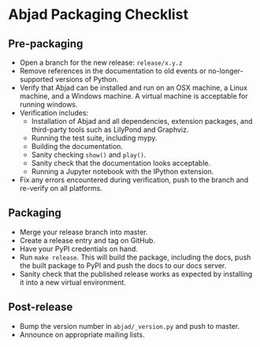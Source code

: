 Abjad Packaging Checklist
=========================

Pre-packaging
-------------

- Open a branch for the new release: `release/x.y.z`
- Remove references in the documentation to old events or no-longer-supported
  versions of Python.
- Verify that Abjad can be installed and run on an OSX machine, a Linux
  machine, and a Windows machine. A virtual machine is acceptable for running
  windows.
- Verification includes: 
  - Installation of Abjad and all dependencies, extension packages, and
    third-party tools such as LilyPond and Graphviz.
  - Running the test suite, including mypy.
  - Building the documentation.
  - Sanity checking `show()` and `play()`.
  - Sanity check that the documentation looks acceptable.
  - Running a Jupyter notebook with the IPython extension.
- Fix any errors encountered during verification, push to the branch and
  re-verify on all platforms.

Packaging
---------

- Merge your release branch into master.
- Create a release entry and tag on GitHub.
- Have your PyPI credentials on hand.
- Run `make release`. This will build the package, including the docs, push the
  built package to PyPI and push the docs to our docs server.
- Sanity check that the published release works as expected by installing it
  into a new virtual environment.

Post-release
------------

- Bump the version number in `abjad/_version.py` and push to master.
- Announce on appropriate mailing lists.
